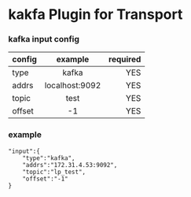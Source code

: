 # kakfa Plugin for Transport


### kafka input config
| config        | example       | required|
| ------------- |:-------------:| -------:|
| type          | kafka         | YES |
| addrs         | localhost:9092| YES |
| topic         | test          | YES |
| offset        | -1            | YES |
### example
```
"input":{
    "type":"kafka",
    "addrs":"172.31.4.53:9092",
    "topic":"lp_test",
    "offset":"-1"
}
```
